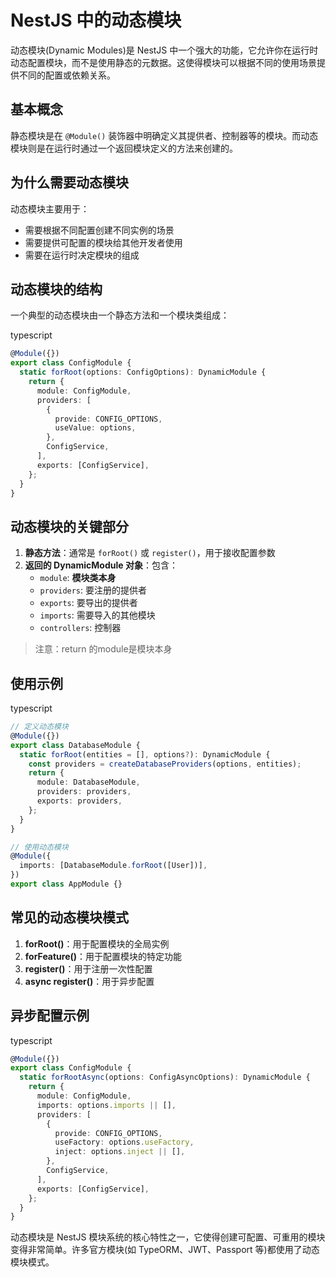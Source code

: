 # NestJS 中的动态模块

动态模块(Dynamic Modules)是 NestJS 中一个强大的功能，它允许你在运行时动态配置模块，而不是使用静态的元数据。这使得模块可以根据不同的使用场景提供不同的配置或依赖关系。

## 基本概念

静态模块是在 `@Module()` 装饰器中明确定义其提供者、控制器等的模块。而动态模块则是在运行时通过一个返回模块定义的方法来创建的。

## 为什么需要动态模块

动态模块主要用于：

- 需要根据不同配置创建不同实例的场景
- 需要提供可配置的模块给其他开发者使用
- 需要在运行时决定模块的组成

## 动态模块的结构

一个典型的动态模块由一个静态方法和一个模块类组成：

typescript

```ts
@Module({})
export class ConfigModule {
  static forRoot(options: ConfigOptions): DynamicModule {
    return {
      module: ConfigModule,
      providers: [
        {
          provide: CONFIG_OPTIONS,
          useValue: options,
        },
        ConfigService,
      ],
      exports: [ConfigService],
    };
  }
}
```

## 动态模块的关键部分

1. **静态方法**：通常是 `forRoot()` 或 `register()`，用于接收配置参数
2. **返回的 DynamicModule 对象**：包含：
   - `module`: **模块类本身**
   - `providers`: 要注册的提供者
   - `exports`: 要导出的提供者
   - `imports`: 需要导入的其他模块
   - `controllers`: 控制器

> 注意：return 的module是模块本身

## 使用示例

typescript

```ts
// 定义动态模块
@Module({})
export class DatabaseModule {
  static forRoot(entities = [], options?): DynamicModule {
    const providers = createDatabaseProviders(options, entities);
    return {
      module: DatabaseModule,
      providers: providers,
      exports: providers,
    };
  }
}

// 使用动态模块
@Module({
  imports: [DatabaseModule.forRoot([User])],
})
export class AppModule {}
```

## 常见的动态模块模式

1. **forRoot()**：用于配置模块的全局实例
2. **forFeature()**：用于配置模块的特定功能
3. **register()**：用于注册一次性配置
4. **async register()**：用于异步配置

## 异步配置示例

typescript

```ts
@Module({})
export class ConfigModule {
  static forRootAsync(options: ConfigAsyncOptions): DynamicModule {
    return {
      module: ConfigModule,
      imports: options.imports || [],
      providers: [
        {
          provide: CONFIG_OPTIONS,
          useFactory: options.useFactory,
          inject: options.inject || [],
        },
        ConfigService,
      ],
      exports: [ConfigService],
    };
  }
}
```

动态模块是 NestJS 模块系统的核心特性之一，它使得创建可配置、可重用的模块变得非常简单。许多官方模块(如 TypeORM、JWT、Passport 等)都使用了动态模块模式。